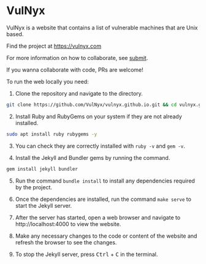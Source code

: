 # VulNyx

VulNyx is a website that contains a list of vulnerable machines that are Unix based.

Find the project at https://vulnyx.com

For more information on how to collaborate, see [submit](./submit.md).

If you wanna collaborate with code, PRs are welcome!

To run the web locally you need:

1. Clone the repository and navigate to the directory.

```sh
git clone https://github.com/VulNyx/vulnyx.github.io.git && cd vulnyx.github.io
```

2. Install Ruby and RubyGems on your system if they are not already installed.

```sh
sudo apt install ruby rubygems -y
```

3. You can check they are correctly installed with ```ruby -v``` and ```gem -v```.

4. Install the Jekyll and Bundler gems by running the command.

```sh
gem install jekyll bundler
```

5. Run the command ```bundle install``` to install any dependencies required by the project.

6. Once the dependencies are installed, run the command ```make serve``` to start the Jekyll server.

7. After the server has started, open a web browser and navigate to http://localhost:4000 to view the website.

8. Make any necessary changes to the code or content of the website and refresh the browser to see the changes.

9. To stop the Jekyll server, press <kbd>Ctrl</kbd> + <kbd>C</kbd> in the terminal.
